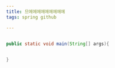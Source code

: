 ```yaml
---
title: 므에에에에에에에에에
tags: spring github

---
```


```java

public static void main(String[] args){

	
}


```
